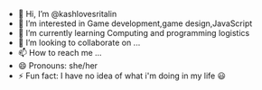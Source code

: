 - 👋 Hi, I’m @kashlovesritalin
- 👀 I’m interested in Game development,game design,JavaScript
- 🌱 I’m currently learning Computing and programming logistics 
- 💞️ I’m looking to collaborate on ...
- 📫 How to reach me ...
- 😄 Pronouns: she/her
- ⚡ Fun fact: I have no idea of what i'm doing in my life 😃

<!---
kashlovesritalin/kashlovesritalin is a ✨ special ✨ repository because its `README.md` (this file) appears on your GitHub profile.
You can click the Preview link to take a look at your changes.
--->
